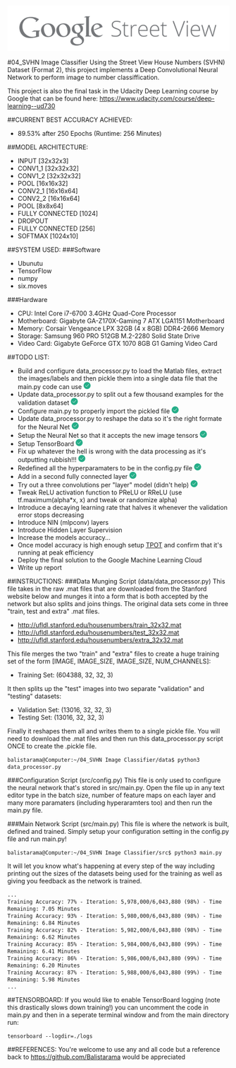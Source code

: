<div align="center">
  <img src="https://github.com/Balistarama/04_SVHN-Image-Classifier/blob/master/images/Google%20Street%20View.png?raw=true"><br>
</div>

#04_SVHN Image Classifier
Using the Street View House Numbers (SVHN) Dataset (Format 2), this project implements a 
Deep Convolutional Neural Network to perform image to number classiffication.

This project is also the final task in the Udacity Deep Learning course by Google 
that can be found here: https://www.udacity.com/course/deep-learning--ud730

##CURRENT BEST ACCURACY ACHIEVED:
- 89.53% after 250 Epochs (Runtime: 256 Minutes)

##MODEL ARCHITECTURE:
- INPUT [32x32x3]
- CONV1_1 [32x32x32]
- CONV1_2 [32x32x32]
- POOL [16x16x32]
- CONV2_1 [16x16x64]
- CONV2_2 [16x16x64]
- POOL [8x8x64]
- FULLY CONNECTED [1024]
- DROPOUT
- FULLY CONNECTED [256]
- SOFTMAX [1024x10]

##SYSTEM USED:
###Software
- Ubunutu
- TensorFlow
- numpy
- six.moves

###Hardware
- CPU: Intel Core i7-6700 3.4GHz Quad-Core Processor
- Motherboard: Gigabyte GA-Z170X-Gaming 7 ATX LGA1151 Motherboard
- Memory: Corsair Vengeance LPX 32GB (4 x 8GB) DDR4-2666 Memory
- Storage: Samsung 960 PRO 512GB M.2-2280 Solid State Drive
- Video Card: Gigabyte GeForce GTX 1070 8GB G1 Gaming Video Card

##TODO LIST:
- Build and configure data_processor.py to load the Matlab files, extract the 
images/labels and then pickle them into a single data file that the main.py 
code can use <img src="https://github.com/Balistarama/04_SVHN-Image-Classifier/blob/master/images/tick.png?raw=true">
- Update data_processor.py to split out a few thousand examples for the validation dataset <img src="https://github.com/Balistarama/04_SVHN-Image-Classifier/blob/master/images/tick.png?raw=true">
- Configure main.py to properly import the pickled file <img src="https://github.com/Balistarama/04_SVHN-Image-Classifier/blob/master/images/tick.png?raw=true">
- Update data_processor.py to reshape the data so it's the right formate for the Neural Net <img src="https://github.com/Balistarama/04_SVHN-Image-Classifier/blob/master/images/tick.png?raw=true">
- Setup the Neural Net so that it accepts the new image tensors <img src="https://github.com/Balistarama/04_SVHN-Image-Classifier/blob/master/images/tick.png?raw=true">
- Setup TensorBoard <img src="https://github.com/Balistarama/04_SVHN-Image-Classifier/blob/master/images/tick.png?raw=true">
- Fix up whatever the hell is wrong with the data processing as it's outputting rubbish!!! <img src="https://github.com/Balistarama/04_SVHN-Image-Classifier/blob/master/images/tick.png?raw=true">
- Redefined all the hyperparamaters to be in the config.py file <img src="https://github.com/Balistarama/04_SVHN-Image-Classifier/blob/master/images/tick.png?raw=true">
- Add in a second fully connected layer <img src="https://github.com/Balistarama/04_SVHN-Image-Classifier/blob/master/images/tick.png?raw=true">
- Try out a three convolutions per "layer" model (didn't help) <img src="https://github.com/Balistarama/04_SVHN-Image-Classifier/blob/master/images/tick.png?raw=true">
- Tweak ReLU activation function to PReLU or RReLU (use tf.maximum(alpha*x, x) and tweak or randomize alpha)
- Introduce a decaying learning rate that halves it whenever the validation error stops decreasing
- Introduce NIN (mlpconv) layers
- Introduce Hidden Layer Supervision
- Increase the models accuracy...
- Once model accuracy is high enough setup [TPOT](https://github.com/rhiever/tpot) and confirm that it's running at peak efficiency
- Deploy the final solution to the Google Machine Learning Cloud
- Write up report

##INSTRUCTIONS:
###Data Munging Script (data/data_processor.py)
This file takes in the raw .mat files that are downloaded from the Stanford website below and munges it into a form that is both accepted by the network but also splits and joins things. The original data sets come in three "train, test and extra" .mat files.
- http://ufldl.stanford.edu/housenumbers/train_32x32.mat
- http://ufldl.stanford.edu/housenumbers/test_32x32.mat
- http://ufldl.stanford.edu/housenumbers/extra_32x32.mat

This file merges the two "train" and "extra" files to create a huge training set of the form [IMAGE, IMAGE_SIZE, IMAGE_SIZE, NUM_CHANNELS]:

- Training Set: (604388, 32, 32, 3)

It then splits up the "test" images into two separate "validation" and "testing" datasets:

- Validation Set: (13016, 32, 32, 3)
- Testing Set: (13016, 32, 32, 3)

Finally it reshapes them all and writes them to a single pickle file. You will need to download the .mat files and then run this data_processor.py script ONCE to create the .pickle file.
```
balistarama@Computer:~/04_SVHN Image Classifier/data$ python3 data_processor.py
```

###Configuration Script (src/config.py)
This file is only used to configure the neural network that's stored in src/main.py. Open the file up in any text editor type in the batch size, number of feature maps on each layer and many more paramaters (including hyperaramters too) and then run the main.py file.

###Main Network Script (src/main.py)
This file is where the network is built, defined and trained. Simply setup your configuration setting in the config.py file and run main.py!
```
balistarama@Computer:~/04_SVHN Image Classifier/src$ python3 main.py
```
It will let you know what's happening at every step of the way including printing out the sizes of the datasets being used for the training as well as giving you feedback as the network is trained.
```
...
Training Accuracy: 77% - Iteration: 5,978,000/6,043,880 (98%) - Time Remaining: 7.05 Minutes
Training Accuracy: 93% - Iteration: 5,980,000/6,043,880 (98%) - Time Remaining: 6.84 Minutes
Training Accuracy: 82% - Iteration: 5,982,000/6,043,880 (98%) - Time Remaining: 6.62 Minutes
Training Accuracy: 85% - Iteration: 5,984,000/6,043,880 (99%) - Time Remaining: 6.41 Minutes
Training Accuracy: 86% - Iteration: 5,986,000/6,043,880 (99%) - Time Remaining: 6.20 Minutes
Training Accuracy: 87% - Iteration: 5,988,000/6,043,880 (99%) - Time Remaining: 5.98 Minutes
...
```

##TENSORBOARD:
If you would like to enable TensorBoard logging (note this drastically slows down training!) you can uncomment the code in main.py and then in a seperate terminal window and from the main directory run:
```
tensorboard --logdir=./logs
```

##REFERENCES:
You're welcome to use any and all code but a reference back to 
https://github.com/Balistarama would be appreciated
